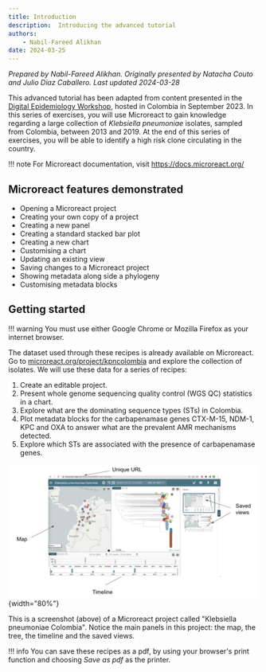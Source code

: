 ```yaml
---
title: Introduction
description:  Introducing the advanced tutorial
authors:
    - Nabil-Fareed Alikhan
date: 2024-03-25
---
```


*Prepared by Nabil-Fareed Alikhan. Originally presented by Natacha Couto and Julio Diaz Caballero. Last updated 2024-03-28*

This advanced tutorial has been adapted from content presented in the [Digital Epidemiology Workshop](https://cgps-group.github.io/digitalepiworkshop/hands-on/exercise.html), hosted in Colombia in September 2023. In this series of exercises, you will use Microreact to gain knowledge regarding a large collection of *Klebsiella pneumoniae* isolates, sampled from Colombia, between 2013 and 2019. At the end of this series of exercises, you will be able to identify a high risk clone circulating in the country.

!!! note 
    For Microreact documentation, visit <https://docs.microreact.org/>

## Microreact features demonstrated

* Opening a Microreact project
* Creating your own copy of a project
* Creating a new panel 
* Creating a standard stacked bar plot 
* Creating a new chart
* Customising a chart
* Updating an existing view
* Saving changes to a Microreact project
* Showing metadata along side a phylogeny
* Customising metadata blocks

## Getting started 

!!! warning 
    You must use either Google Chrome or Mozilla Firefox as your internet browser. 

The dataset used through these recipes is already available on Microreact. Go to [microreact.org/project/kpncolombia](http://microreact.org/project/kpncolombia) and explore the collection of isolates. We will use these data for a series of recipes:

1. Create an editable project.
1. Present whole genome sequencing quality control (WGS QC) statistics in a chart. 
1. Explore what are the dominating sequence types (STs) in Colombia.
1. Plot metadata blocks for the carbapenamase genes CTX-M-15, NDM-1, KPC and OXA to answer what are the prevalent AMR mechanisms detected. 
1. Explore which STs are associated with the presence of carbapenamase genes. 

![This is a screenshot of a Microreact project called "Klebsiella pneumoniae Colombia". Notice the main panels in this project: the map, the tree, the timeline and the saved views.](tutorial/%20microreact_overview.png){width="80%"}

This is a screenshot (above) of a Microreact project called "Klebsiella pneumoniae Colombia". Notice the main panels in this project: the map, the tree, the timeline and the saved views.

!!! info 
    You can save these recipes as a pdf, by using your browser's print function and choosing *Save as pdf* as the printer. 